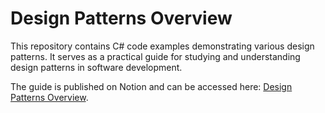 # Design Patterns Overview

This repository contains C# code examples demonstrating various design patterns. It serves as a practical guide for studying and understanding design patterns in software development.

The guide is published on Notion and can be accessed here: [Design Patterns Overview](https://hail-catsup-13c.notion.site/Design-Patterns-Overview-1c7efa2181ed8078b91fc7bcf62b0211?pvs=4).